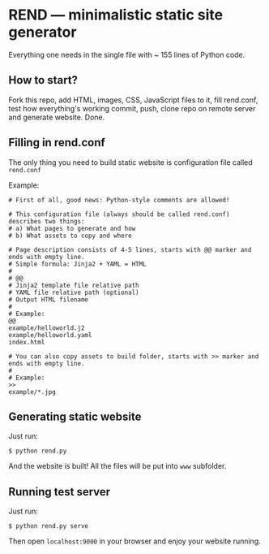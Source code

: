 # REND &mdash; minimalistic static site generator

Everything one needs in the single file with ~ 155 lines of Python code.

## How to start?

Fork this repo, add HTML, images, CSS, JavaScript files to it, fill rend.conf, test how everything's working 
commit, push, clone repo on remote server and generate website. Done.

## Filling in rend.conf

The only thing you need to build static website is configuration file called `rend.conf`

Example:
```
# First of all, good news: Python-style comments are allowed!

# This configuration file (always should be called rend.conf) describes two things:
# a) What pages to generate and how
# b) What assets to copy and where

# Page description consists of 4-5 lines, starts with @@ marker and ends with empty line.
# Simple formula: Jinja2 + YAML = HTML
#
# @@
# Jinja2 template file relative path
# YAML file relative path (optional)
# Output HTML filename
#
# Example:
@@
example/helloworld.j2
example/helloworld.yaml
index.html

# You can also copy assets to build folder, starts with >> marker and ends with empty line.
#
# Example:
>>
example/*.jpg
```

## Generating static website

Just run:
```
$ python rend.py
```

And the website is built! All the files will be put into `www` subfolder. 

## Running test server

Just run:
```
$ python rend.py serve
```

Then open `localhost:9000` in your browser and enjoy your website running.

